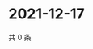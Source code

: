 # 2021-12-17

共 0 条

<!-- BEGIN WEIBO -->
<!-- 最后更新时间 Fri Dec 17 2021 11:08:58 GMT+0800 (China Standard Time) -->

<!-- END WEIBO -->
